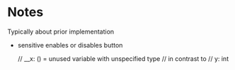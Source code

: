 # Notes

Typically about prior implementation

- sensitive enables or disables button

    // __x: () = unused variable with unspecified type
    // in contrast to
    // y: int